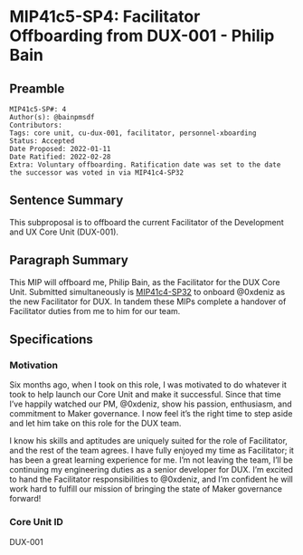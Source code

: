 # MIP41c5-SP4: Facilitator Offboarding from DUX-001 - Philip Bain

## Preamble

```
MIP41c5-SP#: 4
Author(s): @bainpmsdf
Contributors:
Tags: core unit, cu-dux-001, facilitator, personnel-xboarding
Status: Accepted
Date Proposed: 2022-01-11
Date Ratified: 2022-02-28
Extra: Voluntary offboarding. Ratification date was set to the date the successor was voted in via MIP41c4-SP32
```

## Sentence Summary

This subproposal is to offboard the current Facilitator of the Development and UX Core Unit (DUX-001).

## Paragraph Summary
This MIP will offboard me, Philip Bain, as the Facilitator for the DUX Core Unit. Submitted simultaneously is [MIP41c4-SP32](https://forum.makerdao.com/t/mip41c4-sp32-facilitator-onboarding-for-dux-001-0xdeniz/12559) to onboard @0xdeniz  as the new Facilitator for DUX. In tandem these MIPs complete a handover of Facilitator duties from me to him for our team.

## Specifications

### Motivation

Six months ago, when I took on this role, I was motivated to do whatever it took to help launch our Core Unit and make it successful. Since that time I’ve happily watched our PM, @0xdeniz,  show his passion, enthusiasm, and commitment to Maker governance. I now feel it’s the right time to step aside and let him take on this role for the DUX team.

I know his skills and aptitudes are uniquely suited for the role of Facilitator, and the rest of the team agrees. I have fully enjoyed my time as Facilitator; it has been a great learning experience for me. I’m not leaving the team, I’ll be continuing my engineering duties as a senior developer for DUX. I’m excited to hand the Facilitator responsibilities to @0xdeniz, and I’m confident he will work hard to fulfill our mission of bringing the state of Maker governance forward!

### Core Unit ID

DUX-001
